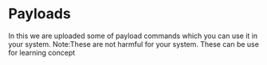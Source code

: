 # Payloads
In this we are uploaded some of payload commands which you can use it in your system. Note:These are not harmful for your system. These can be use for learning concept
